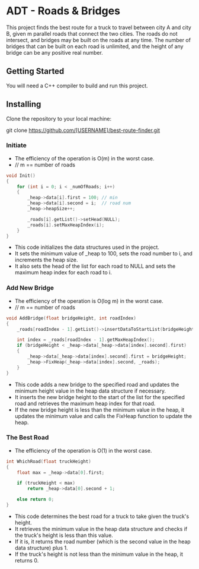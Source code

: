 # ADT - Roads & Bridges

This project finds the best route for a truck to travel between city A and city B, 
given m parallel roads that connect the two cities. 
The roads do not intersect, and bridges may be built on the roads at any time. 
The number of bridges that can be built on each road is unlimited, and the height of any bridge can be any positive real number.

## Getting Started

You will need a C++ compiler to build and run this project.

## Installing

Clone the repository to your local machine:

git clone https://github.com/[USERNAME]/best-route-finder.git


### Initiate
- The efficiency of the operation is O(m) in the worst case.
- // m == number of roads 

```cpp
void Init()
{
	for (int i = 0; i < _numOfRoads; i++)
	{
		_heap->data[i].first = 100;	// min 
		_heap->data[i].second = i;	// road num
		_heap->heapSize++;

		_roads[i].getList()->setHead(NULL);
		_roads[i].setMaxHeapIndex(i);
	}
}
```

- This code initializes the data structures used in the project. 
- It sets the minimum value of _heap to 100, sets the road number to i, and increments the heap size. 
- It also sets the head of the list for each road to NULL and sets the maximum heap index for each road to i.

### Add New Bridge
- The efficiency of the operation is O(log m) in the worst case.
- // m == number of roads 

```cpp
void AddBridge(float bridgeHeight, int roadIndex)
{
	_roads[roadIndex - 1].getList()->insertDataToStartList(bridgeHeight); 

	int index = _roads[roadIndex - 1].getMaxHeapIndex(); 
	if (bridgeHeight < _heap->data[_heap->data[index].second].first)
	{
		_heap->data[_heap->data[index].second].first = bridgeHeight;
		_heap->FixHeap(_heap->data[index].second, _roads);
	}
}
```

- This code adds a new bridge to the specified road and updates the minimum height value in the heap data structure if necessary. 
- It inserts the new bridge height to the start of the list for the specified road and retrieves the maximum heap index for that road. 
- If the new bridge height is less than the minimum value in the heap, it updates the minimum value and calls the FixHeap function to update the heap.

### The Best Road
- The efficiency of the operation is O(1) in the worst case.

```cpp
int WhichRoad(float truckHeight)
{
	float max = _heap->data[0].first;

	if (truckHeight < max)
		return _heap->data[0].second + 1;

	else return 0;
}
```

- This code determines the best road for a truck to take given the truck's height. 
- It retrieves the minimum value in the heap data structure and checks if the truck's height is less than this value. 
- If it is, it returns the road number (which is the second value in the heap data structure) plus 1. 
- If the truck's height is not less than the minimum value in the heap, it returns 0.
